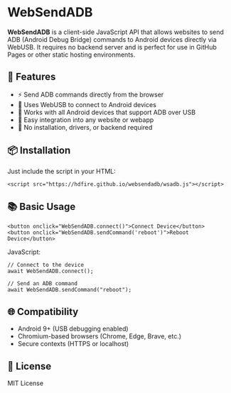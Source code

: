 # WebSendADB

**WebSendADB** is a client-side JavaScript API that allows websites to send ADB (Android Debug Bridge) commands to Android devices directly via WebUSB. It requires no backend server and is perfect for use in GitHub Pages or other static hosting environments.

## 🚀 Features

- ⚡ Send ADB commands directly from the browser
- 🔌 Uses WebUSB to connect to Android devices
- 🔁 Works with all Android devices that support ADB over USB
- 🧱 Easy integration into any website or webapp
- 🔐 No installation, drivers, or backend required

## 📦 Installation

Just include the script in your HTML:

    <script src="https://hdfire.github.io/websendadb/wsadb.js"></script>

## 📚 Basic Usage

    <button onclick="WebSendADB.connect()">Connect Device</button>
    <button onclick="WebSendADB.sendCommand('reboot')">Reboot Device</button>

JavaScript:

    // Connect to the device
    await WebSendADB.connect();

    // Send an ADB command
    await WebSendADB.sendCommand("reboot");

## 🌐 Compatibility

- Android 9+ (USB debugging enabled)
- Chromium-based browsers (Chrome, Edge, Brave, etc.)
- Secure contexts (HTTPS or localhost)

## 📜 License

MIT License

